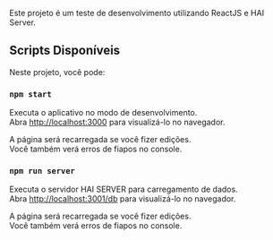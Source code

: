 Este projeto é um teste de desenvolvimento utilizando ReactJS e HAI Server.

## Scripts Disponíveis

Neste projeto, você pode:

### `npm start`

Executa o aplicativo no modo de desenvolvimento.<br />
Abra [http://localhost:3000](http://localhost:3000) para visualizá-lo no navegador.

A página será recarregada se você fizer edições.<br />
Você também verá erros de fiapos no console.

### `npm run server`

Executa o servidor HAI SERVER para carregamento de dados.<br />
Abra [http://localhost:3001/db](http://localhost:3001/db) para visualizá-lo no navegador.

A página será recarregada se você fizer edições.<br />
Você também verá erros de fiapos no console.
